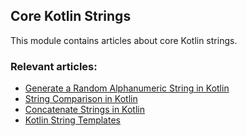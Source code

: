 ## Core Kotlin Strings

This module contains articles about core Kotlin strings.

### Relevant articles:
- [Generate a Random Alphanumeric String in Kotlin](https://www.baeldung.com/kotlin-random-alphanumeric-string)
- [String Comparison in Kotlin](https://www.baeldung.com/kotlin/kotlin-string-comparison)
- [Concatenate Strings in Kotlin](https://www.baeldung.com/kotlin-concatenate-strings)
- [Kotlin String Templates](https://www.baeldung.com/kotlin-string-template)
